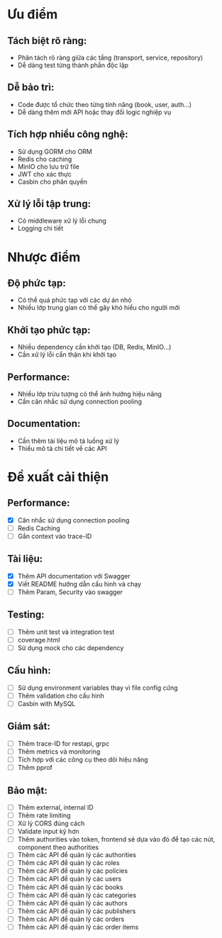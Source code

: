 # Ưu điểm
## Tách biệt rõ ràng:
- Phân tách rõ ràng giữa các tầng (transport, service, repository)
- Dễ dàng test từng thành phần độc lập

## Dễ bảo trì:
- Code được tổ chức theo từng tính năng (book, user, auth...)
- Dễ dàng thêm mới API hoặc thay đổi logic nghiệp vụ

## Tích hợp nhiều công nghệ:
- Sử dụng GORM cho ORM
- Redis cho caching
- MinIO cho lưu trữ file
- JWT cho xác thực
- Casbin cho phân quyền

## Xử lý lỗi tập trung:
- Có middleware xử lý lỗi chung
- Logging chi tiết

# Nhược điểm
## Độ phức tạp:
- Có thể quá phức tạp với các dự án nhỏ
- Nhiều lớp trung gian có thể gây khó hiểu cho người mới

## Khởi tạo phức tạp:
- Nhiều dependency cần khởi tạo (DB, Redis, MinIO...)
- Cần xử lý lỗi cẩn thận khi khởi tạo

## Performance:
- Nhiều lớp trừu tượng có thể ảnh hưởng hiệu năng
- Cần cân nhắc sử dụng connection pooling

## Documentation:
- Cần thêm tài liệu mô tả luồng xử lý
- Thiếu mô tả chi tiết về các API

# Đề xuất cải thiện
## Performance:
- [x] Cân nhắc sử dụng connection pooling
- [ ] Redis Caching
- [ ] Gắn context vào trace-ID

## Tài liệu:
- [x] Thêm API documentation với Swagger
- [x] Viết README hướng dẫn cấu hình và chạy
- [ ] Thêm Param, Security vào swagger

## Testing:
- [ ] Thêm unit test và integration test
- [ ] coverage.html
- [ ] Sử dụng mock cho các dependency

## Cấu hình:
- [ ] Sử dụng environment variables thay vì file config cứng
- [ ] Thêm validation cho cấu hình
- [ ] Casbin with MySQL

## Giám sát:
- [ ] Thêm trace-ID for restapi, grpc
- [ ] Thêm metrics và monitoring
- [ ] Tích hợp với các công cụ theo dõi hiệu năng
- [ ] Thêm pprof

## Bảo mật:
- [ ] Thêm external, internal ID
- [ ] Thêm rate limiting
- [ ] Xử lý CORS đúng cách
- [ ] Validate input kỹ hơn
- [ ] Thêm authorities vào token, frontend sẽ dựa vào đó để tạo các nút, component theo authorities
- [ ] Thêm các API để quản lý các authorities
- [ ] Thêm các API để quản lý các roles
- [ ] Thêm các API để quản lý các policies
- [ ] Thêm các API để quản lý các users
- [ ] Thêm các API để quản lý các books
- [ ] Thêm các API để quản lý các categories
- [ ] Thêm các API để quản lý các authors
- [ ] Thêm các API để quản lý các publishers
- [ ] Thêm các API để quản lý các orders
- [ ] Thêm các API để quản lý các order items
